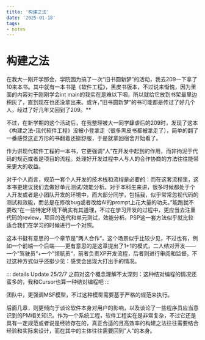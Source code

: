 ```yaml
---
title: '构建之法'
date: '2025-01-18'
tags:
- notes
---
```


# 构建之法

在我大一刚开学那会，学院因为搞了一次“旧书圆新梦”的活动，我去209一下拿了10来本书。其中就有一本书是《软件工程》，黑皮书版本，不过说来惭愧，因为里面的内容对于刚刚学会int main的我实在是难以下咽，所以就给它放到书架最里边积灰了，直到现在也还没拿出来。或许，”旧书圆新梦“的书可能都是传过了好几个人，经过了好几年又回到了209。**

不过，在新学期的这个活动后，在我整理被大一同学肆虐后的209时，发现了这本《构建之法-现代软件工程》没被小登拿走（很多黑皮书都被拿走了），简单的翻了一番感觉这正方形的书翻着还挺舒服，于是就拿回宿舍开始看了。

作为讲现代软件工程的一本书，它更强调“人”在开发中起到的作用，而非拘泥于代码的规范或者是项目的流程。处理好开发过程中人与人的合作协商的方法往往能带来更大的收益。

对于个人而言，规范一套个人开发的技术栈和流程是必要的：而在这套流程里，这本书更建议我们去做好单元测试/效能分析。对于本科生来讲，很多时候都处于个人开发或者是小团队开发的环境中，而大部分同学，包括我，似乎常常忽视代码的测试和效能，而总是在修改bug或者改给AI的prompt上花大量的功夫。”能跑就不要改“在一些特定环境下确实有其道理，不过在学习开发的过程中，更应当去注重代码的review，项目的迭代和单元测试，效能分析。PSP这一套方法似乎就比较适合我们在学习的时候进行一个对照。

这本书挺有意思的一个章节是”两人合作“，这个场景似乎比较少见，不过也有，例如一个前端一个后端——更有意思的是这章提出了1+1的模式，二人结对开发——一个”驾驶员“+一个”领航员“，前者负责XP开发流程，后者则进行审阅和监督。不过这种方式似乎还挺少见：感觉会出现大打出手的情况。

::: details Update 25/2/7
之前对这个概念理解不太深刻：这种结对编程的情况还蛮多的，我和Cursor也算一种结对编程吧
:::

团队中，更强调MSF模型，不过这种模型需要基于严格的规范来执行。

后面几章，则更倾向于谈论软件本身对用户的影响，以及谈论了一些程序员应当意识到的PM相关知识。作为一个系统工程，软件工程实在是非常复杂，不过它还是具有一定规范或者说是经验存在的，真正合适的且高效率的构建之法往往需要结合经验和实际来设计，而在其中的主体往往需要回到”人“的本身。